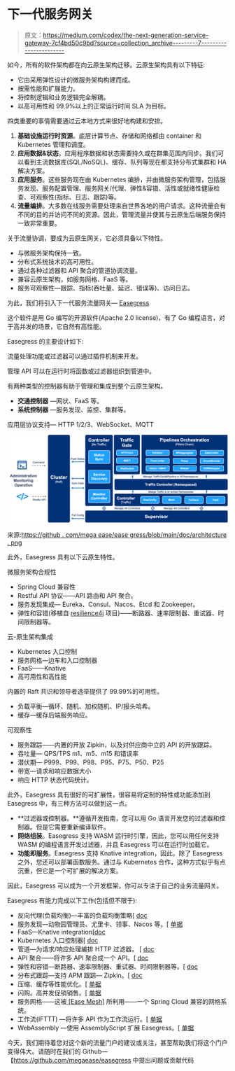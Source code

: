 # 下一代服务网关

> 原文：<https://medium.com/codex/the-next-generation-service-gateway-7cf4bd50c9bd?source=collection_archive---------7----------------------->

如今，所有的软件架构都在向云原生架构迁移。云原生架构具有以下特征:

*   它由采用弹性设计的微服务架构构建而成。
*   按需性能和扩展能力。
*   将控制逻辑和业务逻辑完全解耦。
*   以高可用性和 99.9%以上的正常运行时间 SLA 为目标。

四类重要的事情需要通过云本地方式来很好地构建和安排。

1.  **基础设施运行时资源**。底层计算节点、存储和网络都由 container 和 Kubernetes 管理和调度。
2.  **应用数据&状态**。应用程序数据和状态需要持久或在群集范围内同步。我们可以看到主流数据库(SQL/NoSQL)、缓存、队列等现在都支持分布式集群和 HA 解决方案。
3.  **应用服务**。这些服务现在由 Kubernetes 编排，并由微服务架构管理，包括服务发现、服务配置管理、服务网关/代理、弹性&容错、活性或就绪性健康检查、可观察性(指标、日志、跟踪)等。
4.  **流量编排**。大多数在线服务需要处理来自世界各地的用户请求。这种流量会有不同的目的并访问不同的资源。因此，管理流量并使其与云原生后端服务保持一致非常重要。

关于流量协调，要成为云原生网关，它必须具备以下特性。

*   与微服务架构保持一致。
*   分布式系统技术的高可用性。
*   通过各种过滤器和 API 聚合的管道协调流量。
*   兼容云原生架构，如服务网格、FaaS 等。
*   服务可观察性—跟踪、指标(吞吐量、延迟、错误等)、访问日志。

为此，我们将引入下一代服务流量网关— [Easegress](https://github.com/megaease/easegress)

这个软件是用 Go 编写的开源软件(Apache 2.0 license)，有了 Go 编程语言，对于高并发的场景，它自然有高性能。

Easegress 的主要设计如下:

流量处理功能或过滤器可以通过插件机制来开发。

管理 API 可以在运行时将函数或过滤器组织到管道中。

有两种类型的控制器有助于管理和集成到整个云原生架构。

*   **交通控制器** —网状、FaaS 等。
*   **系统控制器** —服务发现、监控、集群等。

应用层协议支持— HTTP 1/2/3、WebSocket、MQTT

![](img/57fb39b2e0a16daaa882de63052baf29.png)

来源:[https://github . com/mega ease/ease gress/blob/main/doc/architecture . png](https://github.com/megaease/easegress/blob/main/doc/architecture.png)

此外，Easegress 具有以下云原生特性。

微服务架构合规性

*   Spring Cloud 兼容性
*   Restful API 协议——API 路由和 API 聚合。
*   服务发现集成— Eureka、Consul、Nacos、Etcd 和 Zookeeper。
*   弹性和容错(移植自 [resilience4j](https://github.com/resilience4j/resilience4j) 项目)——断路器、速率限制器、重试器、时间限制器等。

云-原生架构集成

*   Kubernetes 入口控制
*   服务网格—边车和入口控制器
*   FaaS——Knative
*   高可用性和高性能

内置的 Raft 共识和领导者选举提供了 99.99%的可用性。

*   负载平衡—循环、随机、加权随机、IP/报头哈希。
*   缓存—缓存后端服务响应。

可观察性

*   服务跟踪——内置的开放 Zipkin，以及对供应商中立的 API 的开放跟踪。
*   吞吐量— QPS/TPS m1、m5、m15 和错误率
*   潜伏期— P999、P99、P98、P95、P75、P50、P25
*   带宽—请求和响应数据大小
*   响应 HTTP 状态代码统计。

此外，Easegress 具有很好的可扩展性，很容易将定制的特性或功能添加到 Easegress 中，有三种方法可以做到这一点。

*   **过滤器或控制器。**遵循开发指南，您可以用 Go 语言开发您的过滤器和控制器。但是它需要重新编译软件。
*   **网络组装**。Easegress 支持 WASM 运行时引擎，因此，您可以用任何支持 WASM 的编程语言开发过滤器，并且 Easegress 可以在运行时加载它。
*   **功能即服务**。Easegress 支持 Knative integration，因此，除了 Easegress 之外，您还可以部署函数服务。通过与 Kubernetes 合作，这种方式似乎有点沉重，但它是一个可扩展的解决方案。

因此，Easegress 可以成为一个开发框架，你可以专注于自己的业务流量网关。

Easegress 有能力完成以下工作(包括但不限于):

*   反向代理(负载均衡)—丰富的负载均衡策略[ [doc](https://github.com/megaease/easegress/blob/main/doc/cookbook/load_balancer.md)
*   服务发现—动物园管理员、尤里卡、领事、Nacos 等。[ [单据](https://github.com/megaease/easegress/blob/main/doc/cookbook/service_proxy.md)
*   FaaS—Knative integration[[doc](https://github.com/megaease/easegress/blob/main/doc/cookbook/faas.md)
*   Kubernetes 入口控制器[ [doc](https://github.com/megaease/easegress/blob/main/doc/cookbook/k8s_ingress_controller.md)
*   管道—为请求/响应处理编排 HTTP 过滤器。
    [ [doc](https://github.com/megaease/easegress/blob/main//doc/cookbook/pipeline.md)
*   API 聚合——将许多 API 聚合成一个 API。[ [doc](https://github.com/megaease/easegress/blob/main/doc/cookbook/api_aggregator.md)
*   弹性和容错—断路器、速率限制器、重试器、时间限制器等。[ [doc](https://github.com/megaease/easegress/blob/main/doc/cookbook/resilience.md)
*   分布式跟踪—支持 APM 跟踪— Zipkin。[ [doc](https://github.com/megaease/easegress/blob/main/doc/cookbook/distributed_tracing.md)
*   压缩、缓存等性能优化。[ [单据](https://github.com/megaease/easegress/blob/main/doc/cookbook/performance.md)
*   闪购。高并发促销销售。[ [单据](https://github.com/megaease/easegress/blob/main/doc/cookbook/flash_sale.md)
*   服务网格——这被[ [Ease Mesh]](https://github.com/megaease/easemesh) 所利用——一个 Spring Cloud 兼容的网格系统。
*   工作流(IFTTT) —将许多 API 作为工作流运行。[ [单据](https://github.com/megaease/easegress/blob/main/doc/cookbook/workflow.md)
*   WebAssembly —使用 AssemblyScript 扩展 Easegress。[ [单据](https://github.com/megaease/easegress/blob/main/doc/cookbook/wasm.md)

今天，我们期待着您对这个新的流量门户的建议或关注，甚至帮助我们将这个门户变得伟大。请随时在我们的 Github—【https://github.com/megaease/easegress 中提出问题或贡献代码